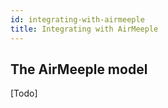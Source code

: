 ```yaml
---
id: integrating-with-airmeeple
title: Integrating with AirMeeple
---
```


## The AirMeeple model

[Todo]